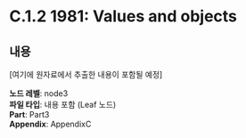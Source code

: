 # C.1.2 1981: Values and objects

## 내용

[여기에 원자료에서 추출한 내용이 포함될 예정]

**노드 레벨**: node3  
**파일 타입**: 내용 포함 (Leaf 노드)  
**Part**: Part3  
**Appendix**: AppendixC  
